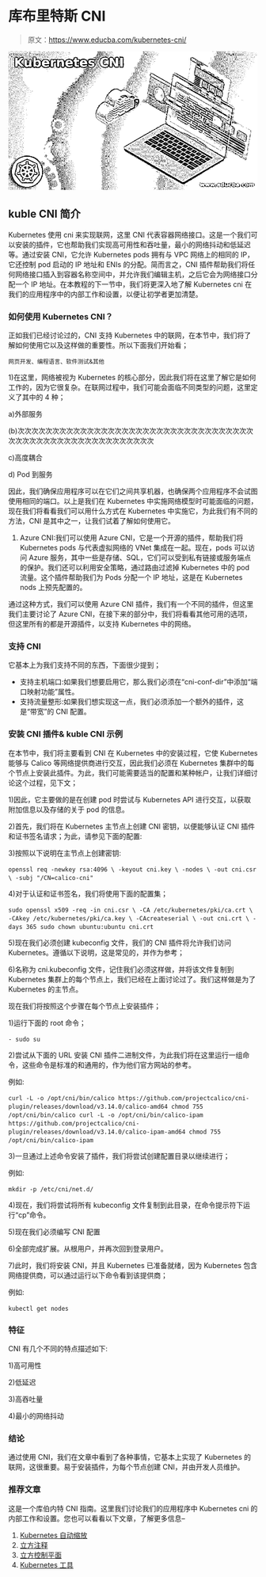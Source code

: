# 库布里特斯 CNI

> 原文：<https://www.educba.com/kubernetes-cni/>

![Kubernetes CNI](img/8154d94fcd6094aeb44fc636767b6f0e.png)



## kuble CNI 简介

Kubernetes 使用 cni 来实现联网，这里 CNI 代表容器网络接口。这是一个我们可以安装的插件，它也帮助我们实现高可用性和吞吐量，最小的网络抖动和低延迟等。通过安装 CNI，它允许 Kubernetes pods 拥有与 VPC 网络上的相同的 IP，它还控制 pod 启动的 IP 地址和 ENIs 的分配。简而言之，CNI 插件帮助我们将任何网络接口插入到容器名称空间中，并允许我们编辑主机，之后它会为网络接口分配一个 IP 地址。在本教程的下一节中，我们将更深入地了解 Kubernetes cni 在我们的应用程序中的内部工作和设置，以便让初学者更加清楚。

### 如何使用 Kubernetes CNI？

正如我们已经讨论过的，CNI 支持 Kubernetes 中的联网，在本节中，我们将了解如何使用它以及这样做的重要性。所以下面我们开始看；

<small>网页开发、编程语言、软件测试&其他</small>

1)在这里，网络被视为 Kubernetes 的核心部分，因此我们将在这里了解它是如何工作的，因为它很复杂。在联网过程中，我们可能会面临不同类型的问题，这里定义了其中的 4 种；

a)外部服务

(b)次次次次次次次次次次次次次次次次次次次次次次次次次次次次次次次次次次次次次次次次次次次次次次次次次次次次次次次

c)高度耦合

d) Pod 到服务

因此，我们确保应用程序可以在它们之间共享机器，也确保两个应用程序不会试图使用相同的端口。以上是我们在 Kubernetes 中实施网络模型时可能面临的问题，现在我们将看看我们可以用什么方式在 Kubernetes 中实施它，为此我们有不同的方法，CNI 是其中之一，让我们试着了解如何使用它。

1) Azure CNI:我们可以使用 Azure CNI，它是一个开源的插件，帮助我们将 Kubernetes pods 与代表虚拟网络的 VNet 集成在一起。现在，pods 可以访问 Azure 服务，其中一些是存储、SQL，它们可以受到私有链接或服务端点的保护。我们还可以利用安全策略，通过路由过滤掉 Kubernetes 中的 pod 流量。这个插件帮助我们为 Pods 分配一个 IP 地址，这是在 Kubernetes nods 上预先配置的。

通过这种方式，我们可以使用 Azure CNI 插件，我们有一个不同的插件，但这里我们主要讨论了 Azure CNI，在接下来的部分中，我们将看看其他可用的选项，但这里所有的都是开源插件，以支持 Kubernetes 中的网络。

### 支持 CNI

它基本上为我们支持不同的东西，下面很少提到；

*   支持主机端口:如果我们想要启用它，那么我们必须在“cni-conf-dir”中添加“端口映射功能”属性。
*   支持流量整形:如果我们想实现这一点，我们必须添加一个额外的插件，这是“带宽”的 CNI 配置。

### 安装 CNI 插件& kuble CNI 示例

在本节中，我们将主要看到 CNI 在 Kubernetes 中的安装过程，它使 Kubernetes 能够与 Calico 等网络提供商进行交互，因此我们必须在 Kubernetes 集群中的每个节点上安装此插件。为此，我们可能需要适当的配置和某种帐户，让我们详细讨论这个过程，见下文；

1)因此，它主要做的是在创建 pod 时尝试与 Kubernetes API 进行交互，以获取附加信息以及存储的关于 pod 的信息。

2)首先，我们将在 Kubernetes 主节点上创建 CNI 密钥，以便能够认证 CNI 插件和证书签名请求；为此，请参见下面的配置:

3)按照以下说明在主节点上创建密钥:

`openssl req -newkey rsa:4096 \
-keyout cni.key \
-nodes \
-out cni.csr \
-subj "/CN=calico-cni"`

4)对于认证和证书签名，我们将使用下面的配置集；

`sudo openssl x509 -req -in cni.csr \
-CA /etc/kubernetes/pki/ca.crt \
-CAkey /etc/kubernetes/pki/ca.key \
-CAcreateserial \
-out cni.crt \
-days 365
sudo chown ubuntu:ubuntu cni.crt`

5)现在我们必须创建 kubeconfig 文件，我们的 CNI 插件将允许我们访问 Kubernetes。遵循以下说明，这是常见的，并作为参考；

6)名称为 cni.kubeconfig 文件，记住我们必须这样做，并将该文件复制到 Kubernetes 集群上的每个节点上，我们已经在上面讨论过了。我们这样做是为了 Kubernetes 的主节点。

现在我们将按照这个步骤在每个节点上安装插件；

1)运行下面的 root 命令；

`- sudo su`

2)尝试从下面的 URL 安装 CNI 插件二进制文件，为此我们将在这里运行一组命令，这些命令是标准的和通用的，作为他们官方网站的参考。

例如:

`curl -L -o /opt/cni/bin/calico https://github.com/projectcalico/cni-plugin/releases/download/v3.14.0/calico-amd64
chmod 755 /opt/cni/bin/calico
curl -L -o /opt/cni/bin/calico-ipam https://github.com/projectcalico/cni-plugin/releases/download/v3.14.0/calico-ipam-amd64
chmod 755 /opt/cni/bin/calico-ipam`

3)一旦通过上述命令安装了插件，我们将尝试创建配置目录以继续进行；

例如:

`mkdir -p /etc/cni/net.d/`

4)现在，我们将尝试将所有 kubeconfig 文件复制到此目录，在命令提示符下运行“cp”命令。

5)现在我们必须编写 CNI 配置

6)全部完成扩展。从根用户，并再次回到登录用户。

7)此时，我们将安装 CNI，并且 Kubernetes 已准备就绪，因为 Kubernetes 包含网络提供商，可以通过运行以下命令看到该提供商；

例如:

`kubectl get nodes`

### 特征

CNI 有几个不同的特点描述如下:

1)高可用性

2)低延迟

3)高吞吐量

4)最小的网络抖动

### 结论

通过使用 CNI，我们在文章中看到了各种事情，它基本上实现了 Kubernetes 的联网，这很重要。易于安装插件，为每个节点创建 CNI，并由开发人员维护。

### 推荐文章

这是一个库伯内特 CNI 指南。这里我们讨论我们的应用程序中 Kubernetes cni 的内部工作和设置。您也可以看看以下文章，了解更多信息–

1.  [Kubernetes 自动缩放](https://www.educba.com/kubernetes-autoscaling/)
2.  [立方注释](https://www.educba.com/kubernetes-annotations/)
3.  [立方控制平面](https://www.educba.com/kubernetes-control-plane/)
4.  [Kubernetes 工具](https://www.educba.com/kubernetes-tools/)





